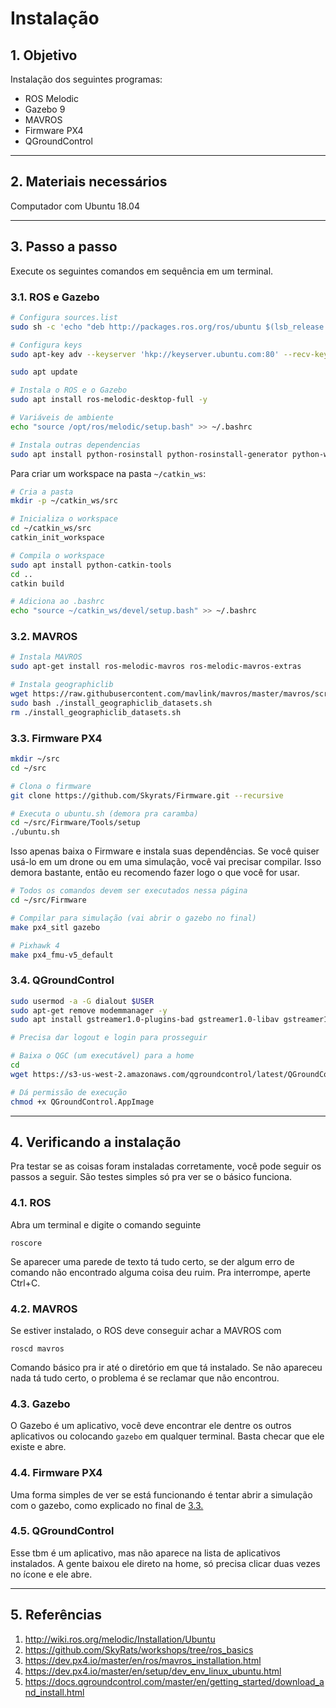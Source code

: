 # Instalação

## 1. Objetivo

Instalação dos seguintes programas:

- ROS Melodic
- Gazebo 9
- MAVROS
- Firmware PX4
- QGroundControl

---

## 2. Materiais necessários

Computador com Ubuntu 18.04

---

## 3. Passo a passo

Execute os seguintes comandos em sequência em um terminal.

### 3.1. ROS e Gazebo

```bash
# Configura sources.list
sudo sh -c 'echo "deb http://packages.ros.org/ros/ubuntu $(lsb_release -sc) main" > /etc/apt/sources.list.d/ros-latest.list'

# Configura keys
sudo apt-key adv --keyserver 'hkp://keyserver.ubuntu.com:80' --recv-key C1CF6E31E6BADE8868B172B4F42ED6FBAB17C654

sudo apt update

# Instala o ROS e o Gazebo
sudo apt install ros-melodic-desktop-full -y

# Variáveis de ambiente
echo "source /opt/ros/melodic/setup.bash" >> ~/.bashrc

# Instala outras dependencias
sudo apt install python-rosinstall python-rosinstall-generator python-wstool build-essential
```

Para criar um workspace na pasta `~/catkin_ws`:

```bash
# Cria a pasta
mkdir -p ~/catkin_ws/src

# Inicializa o workspace
cd ~/catkin_ws/src
catkin_init_workspace

# Compila o workspace
sudo apt install python-catkin-tools
cd ..
catkin build

# Adiciona ao .bashrc
echo "source ~/catkin_ws/devel/setup.bash" >> ~/.bashrc
```

### 3.2. MAVROS

```bash
# Instala MAVROS
sudo apt-get install ros-melodic-mavros ros-melodic-mavros-extras

# Instala geographiclib
wget https://raw.githubusercontent.com/mavlink/mavros/master/mavros/scripts/install_geographiclib_datasets.sh
sudo bash ./install_geographiclib_datasets.sh
rm ./install_geographiclib_datasets.sh
```

### 3.3. Firmware PX4

```bash
mkdir ~/src
cd ~/src

# Clona o firmware
git clone https://github.com/Skyrats/Firmware.git --recursive

# Executa o ubuntu.sh (demora pra caramba)
cd ~/src/Firmware/Tools/setup
./ubuntu.sh
```

Isso apenas baixa o Firmware e instala suas dependências. Se você quiser usá-lo em um drone ou em uma simulação, você vai precisar compilar. Isso demora bastante, então eu recomendo fazer logo o que você for usar.

<a id="compilar"></a>

```bash
# Todos os comandos devem ser executados nessa página
cd ~/src/Firmware

# Compilar para simulação (vai abrir o gazebo no final)
make px4_sitl gazebo

# Pixhawk 4
make px4_fmu-v5_default
```


### 3.4. QGroundControl

```bash
sudo usermod -a -G dialout $USER
sudo apt-get remove modemmanager -y
sudo apt install gstreamer1.0-plugins-bad gstreamer1.0-libav gstreamer1.0-gl -y

# Precisa dar logout e login para prosseguir

# Baixa o QGC (um executável) para a home
cd
wget https://s3-us-west-2.amazonaws.com/qgroundcontrol/latest/QGroundControl.AppImage

# Dá permissão de execução
chmod +x QGroundControl.AppImage
```

---

## 4. Verificando a instalação

Pra testar se as coisas foram instaladas corretamente, você pode seguir os passos a seguir. São testes simples só pra ver se o básico funciona.

### 4.1. ROS

Abra um terminal e digite o comando seguinte

```
roscore
```

Se aparecer uma parede de texto tá tudo certo, se der algum erro de comando não encontrado alguma coisa deu ruim. Pra interrompe, aperte Ctrl+C.

### 4.2. MAVROS

Se estiver instalado, o ROS deve conseguir achar a MAVROS com

```
roscd mavros
```

Comando básico pra ir até o diretório em que tá instalado. Se não apareceu nada tá tudo certo, o problema é se reclamar que não encontrou.

### 4.3. Gazebo

O Gazebo é um aplicativo, vocẽ deve encontrar ele dentre os outros aplicativos ou colocando `gazebo` em qualquer terminal. Basta checar que ele existe e abre.

### 4.4. Firmware PX4

Uma forma simples de ver se está funcionando é tentar abrir a simulação com o gazebo, como explicado no final de [3.3.](#compilar)

### 4.5. QGroundControl

Esse tbm é um aplicativo, mas não aparece na lista de aplicativos instalados. A gente baixou ele direto na home, só precisa clicar duas vezes no ícone e ele abre.

---

## 5. Referências

1. http://wiki.ros.org/melodic/Installation/Ubuntu
2. https://github.com/SkyRats/workshops/tree/ros_basics
3. https://dev.px4.io/master/en/ros/mavros_installation.html
4. https://dev.px4.io/master/en/setup/dev_env_linux_ubuntu.html
5. https://docs.qgroundcontrol.com/master/en/getting_started/download_and_install.html